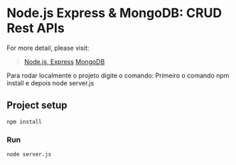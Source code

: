 # Node.js Express & MongoDB: CRUD Rest APIs

For more detail, please visit:
> [Node.js, Express](https://expressjs.com/pt-br/)
> [MongoDB ](https://www.mongodb.com/docs/)


Para rodar localmente o projeto digite o comando:
Primeiro o comando npm install e depois node server.js
## Project setup
```
npm install
```

### Run
```
node server.js
```
